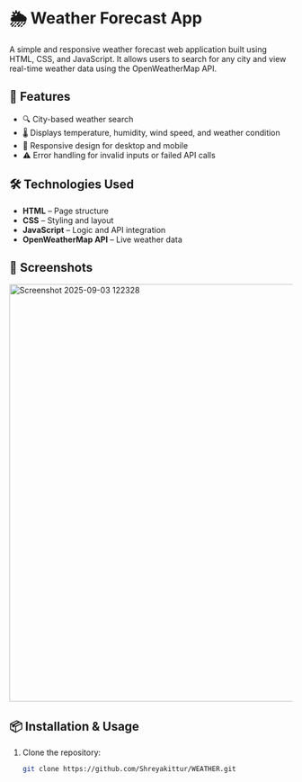 # 🌦️ Weather Forecast App

A simple and responsive weather forecast web application built using HTML, CSS, and JavaScript. It allows users to search for any city and view real-time weather data using the OpenWeatherMap API.

## 🚀 Features

- 🔍 City-based weather search
- 🌡️ Displays temperature, humidity, wind speed, and weather condition
- 📱 Responsive design for desktop and mobile
- ⚠️ Error handling for invalid inputs or failed API calls


## 🛠️ Technologies Used

- **HTML** – Page structure
- **CSS** – Styling and layout
- **JavaScript** – Logic and API integration
- **OpenWeatherMap API** – Live weather data



## 📸 Screenshots

<img width="988" height="742" alt="Screenshot 2025-09-03 122328" src="https://github.com/user-attachments/assets/f590aa91-1490-4e0c-9f43-f722e4af0df4" />


## 📦 Installation & Usage

1. Clone the repository:
   ```bash
   git clone https://github.com/Shreyakittur/WEATHER.git
